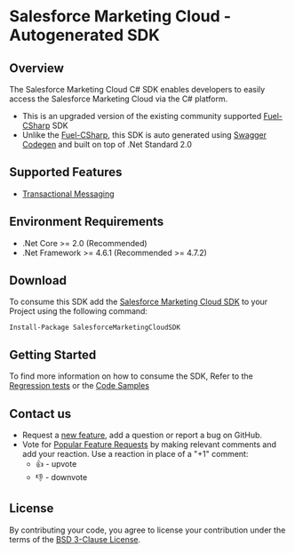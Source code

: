 # Salesforce Marketing Cloud - Autogenerated SDK

## Overview

The Salesforce Marketing Cloud C# SDK enables developers to easily access the Salesforce Marketing Cloud via the C# platform. 

- This is an upgraded version of the existing community supported [Fuel-CSharp](https://github.com/salesforce-marketingcloud/FuelSDK-CSharp) SDK
- Unlike the [Fuel-CSharp](https://github.com/salesforce-marketingcloud/FuelSDK-CSharp), this SDK is auto generated using [Swagger Codegen](https://github.com/swagger-api/swagger-codegen) and built on top of .Net Standard 2.0

## Supported Features

- [Transactional Messaging](https://developer.salesforce.com/docs/atlas.en-us.mc-apis.meta/mc-apis/transactional-messaging-api.htm#!)

## Environment Requirements

- .Net Core >= 2.0 (Recommended) 
- .Net Framework >= 4.6.1 (Recommended >= 4.7.2)

## Download

To consume this SDK add the [Salesforce Marketing Cloud SDK](https://www.nuget.org/SalesforceMarketingCloudSDK) to your Project using the following command: 

```Install-Package SalesforceMarketingCloudSDK```

## Getting Started

To find more information on how to consume the SDK, Refer to the [Regression tests](https://github.com/salesforce-marketingcloud/mcsdk-automation-csharp/tree/1.0/src/Salesforce.MarketingCloud.Test/Api) or the [Code Samples](https://github.com/salesforce-marketingcloud/mcsdk-automation-csharp/tree/1.0/Samples)

## Contact us

- Request a [new feature](https://github.com/salesforce-marketingcloud/mcsdk-automation-csharp/issues?q=is%3Aissue+is%3Aopen+sort%3Aupdated-desc), add a question or report a bug on GitHub.
- Vote for [Popular Feature Requests](https://github.com/salesforce-marketingcloud/mcsdk-automation-csharp/issues?q=is%3Aissue+is%3Aopen+sort%3Aupdated-desc) by making relevant comments and add your reaction. Use a reaction in place of a "+1" comment:
    - 👍 - upvote
    - 👎 - downvote

## License
By contributing your code, you agree to license your contribution under the terms of the [BSD 3-Clause License](https://github.com/salesforce-marketingcloud/mcsdk-automation-csharp/blob/documentation/license.md).